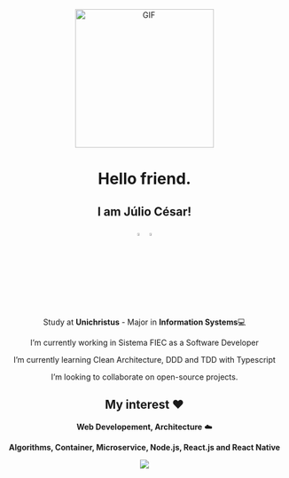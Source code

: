 <!-- ### Hi there -->

<!--
**juliosouzam/juliosouzam** is a ✨ _special_ ✨ repository because its `README.md` (this file) appears on your GitHub profile.

Here are some ideas to get you started:

- 🔭 I’m currently working on ...
- 🌱 I’m currently learning ...
- 👯 I’m looking to collaborate on ...
- 🤔 I’m looking for help with ...
- 💬 Ask me about ...
- 📫 How to reach me: ...
- 😄 Pronouns: ...
- ⚡ Fun fact: ...
-->
<div align="center">
<img align="center" alt="GIF" height="250px" src="https://media.giphy.com/media/du3J3cXyzhj75IOgvA/giphy.gif" />

# Hello friend.

## I am Júlio César!

[<img src="https://img.icons8.com/color/48/000000/linkedin.png" width="3.5%"/>](https://www.linkedin.com/in/julio-souzam/)
[<img src="https://img.icons8.com/color/48/000000/twitter.png" width="3.5%"/>](https://twitter.com/juliosouzam)

Study at **Unichristus** - Major in **Information Systems**💻

I’m currently working in Sistema FIEC as a Software Developer

I’m currently learning Clean Architecture, DDD and TDD with Typescript

I’m looking to collaborate on open-source projects.

## My interest ❤️

**Web Developement, Architecture** ☁️

**Algorithms, Container, Microservice, Node.js, React.js and React Native**

<img  src="https://github-readme-stats.vercel.app/api?username=juliosouzam&show_icons=true&icon_color=6392DF&hide=prs">

</div>

